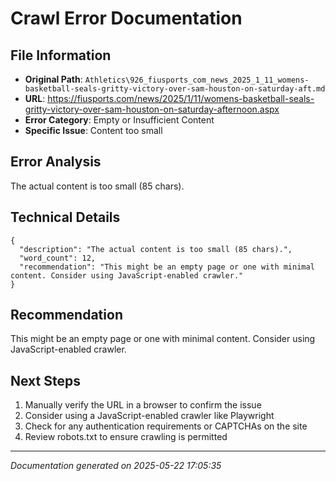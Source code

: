 # Crawl Error Documentation

## File Information
- **Original Path**: `Athletics\926_fiusports_com_news_2025_1_11_womens-basketball-seals-gritty-victory-over-sam-houston-on-saturday-aft.md`
- **URL**: https://fiusports.com/news/2025/1/11/womens-basketball-seals-gritty-victory-over-sam-houston-on-saturday-afternoon.aspx
- **Error Category**: Empty or Insufficient Content
- **Specific Issue**: Content too small

## Error Analysis
The actual content is too small (85 chars).

## Technical Details
```
{
  "description": "The actual content is too small (85 chars).",
  "word_count": 12,
  "recommendation": "This might be an empty page or one with minimal content. Consider using JavaScript-enabled crawler."
}
```

## Recommendation
This might be an empty page or one with minimal content. Consider using JavaScript-enabled crawler.

## Next Steps
1. Manually verify the URL in a browser to confirm the issue
2. Consider using a JavaScript-enabled crawler like Playwright
3. Check for any authentication requirements or CAPTCHAs on the site
4. Review robots.txt to ensure crawling is permitted

---
*Documentation generated on 2025-05-22 17:05:35*
